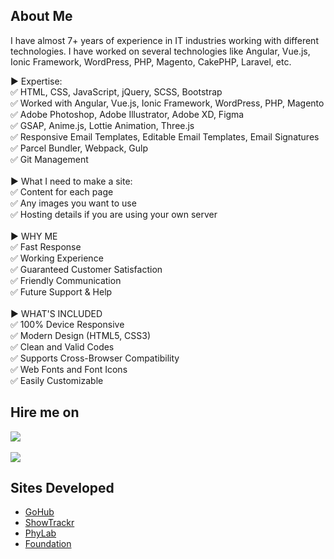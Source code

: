 ## About Me

I have almost 7+ years of experience in IT industries working with different technologies. I have worked on several technologies like Angular, Vue.js, Ionic Framework, WordPress, PHP, Magento, CakePHP, Laravel, etc.

▶ Expertise:<br>
✅ HTML, CSS, JavaScript, jQuery, SCSS, Bootstrap<br>
✅ Worked with Angular, Vue.js, Ionic Framework, WordPress, PHP, Magento<br>
✅ Adobe Photoshop, Adobe Illustrator, Adobe XD, Figma<br>
✅ GSAP, Anime.js, Lottie Animation, Three.js<br>
✅ Responsive Email Templates, Editable Email Templates, Email Signatures<br>
✅ Parcel Bundler, Webpack, Gulp<br>
✅ Git Management<br>
<br>
▶ What I need to make a site:<br>
✅ Content for each page<br>
✅ Any images you want to use<br>
✅ Hosting details if you are using your own server<br>
<br>
▶ WHY ME<br>
✅ Fast Response<br>
✅ Working Experience<br>
✅ Guaranteed Customer Satisfaction<br>
✅ Friendly Communication<br>
✅ Future Support & Help<br>
<br>
▶ WHAT'S INCLUDED<br>
✅ 100% Device Responsive<br>
✅ Modern Design (HTML5, CSS3)<br>
✅ Clean and Valid Codes<br>
✅ Supports Cross-Browser Compatibility<br>
✅ Web Fonts and Font Icons<br>
✅ Easily Customizable<br>


<!-- CONTACT -->
## Hire me on
[<img src="https://www.upwork.com/favicon.ico">](https://www.upwork.com/freelancers/~01444c733819e88c64)<br>
<br> [<img src="https://www.f-cdn.com/assets/main/en/assets/freelancer-logo.svg">](https://freelancer.in/u/viralpatel508)


<!-- ACKNOWLEDGEMENTS -->
## Sites Developed
* [GoHub](https://meviru-github-io.vercel.app/gohub/index.html)
* [ShowTrackr](https://meviru-github-io.vercel.app/showtrackr/index.html)
* [PhyLab](https://meviru-github-io.vercel.app/phylab/index.html)
* [Foundation](https://meviru-github-io.vercel.app/Foundation/)
